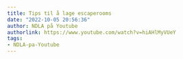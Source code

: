 ```yaml
---
title: Tips til å lage escaperooms
date: "2022-10-05 20:56:36"
author: NDLA på Youtube
authorlink: https://www.youtube.com/watch?v=hiAHlMyVUeY
tags:
- NDLA-pa-Youtube
---
```

